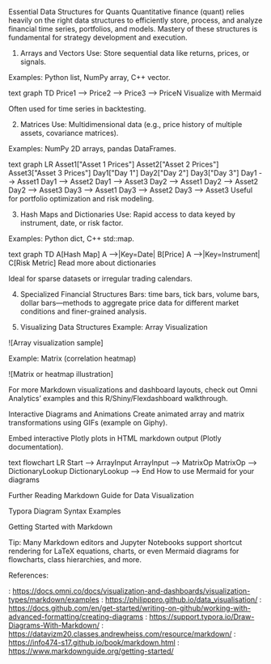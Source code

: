 Essential Data Structures for Quants
Quantitative finance (quant) relies heavily on the right data structures to efficiently store, process, and analyze financial time series, portfolios, and models. Mastery of these structures is fundamental for strategy development and execution.

1. Arrays and Vectors
Use: Store sequential data like returns, prices, or signals.

Examples: Python list, NumPy array, C++ vector.

text
graph TD
    Price1 --> Price2 --> Price3 --> PriceN
Visualize with Mermaid

Often used for time series in backtesting.

2. Matrices
Use: Multidimensional data (e.g., price history of multiple assets, covariance matrices).

Examples: NumPy 2D arrays, pandas DataFrames.

text
graph LR
    Asset1["Asset 1 Prices"]
    Asset2["Asset 2 Prices"]
    Asset3["Asset 3 Prices"]
    Day1["Day 1"]
    Day2["Day 2"]
    Day3["Day 3"]
    Day1 --> Asset1
    Day1 --> Asset2
    Day1 --> Asset3
    Day2 --> Asset1
    Day2 --> Asset2
    Day2 --> Asset3
    Day3 --> Asset1
    Day3 --> Asset2
    Day3 --> Asset3
Useful for portfolio optimization and risk modeling.

3. Hash Maps and Dictionaries
Use: Rapid access to data keyed by instrument, date, or risk factor.

Examples: Python dict, C++ std::map.

text
graph TD
    A[Hash Map]
    A -->|Key=Date| B[Price]
    A -->|Key=Instrument| C[Risk Metric]
Read more about dictionaries

Ideal for sparse datasets or irregular trading calendars.

4. Specialized Financial Structures
Bars: time bars, tick bars, volume bars, dollar bars—methods to aggregate price data for different market conditions and finer-grained analysis.

5. Visualizing Data Structures
Example: Array Visualization

![Array visualization sample]

<!-- Substitute with your own local image or use a diagram tool output. Example images can be generated in Excel or using tools like draw.io. -->
Example: Matrix (correlation heatmap)

![Matrix or heatmap illustration]

<!-- Again, you can use a screenshot of a correlation matrix. -->
For more Markdown visualizations and dashboard layouts, check out Omni Analytics’ examples and this R/Shiny/Flexdashboard walkthrough.

Interactive Diagrams and Animations
Create animated array and matrix transformations using GIFs (example on Giphy).

Embed interactive Plotly plots in HTML markdown output (Plotly documentation).

text
flowchart LR
    Start --> ArrayInput
    ArrayInput --> MatrixOp
    MatrixOp --> DictionaryLookup
    DictionaryLookup --> End
How to use Mermaid for your diagrams

Further Reading
Markdown Guide for Data Visualization

Typora Diagram Syntax Examples

Getting Started with Markdown

Tip: Many Markdown editors and Jupyter Notebooks support shortcut rendering for LaTeX equations, charts, or even Mermaid diagrams for flowcharts, class hierarchies, and more.

References:

: https://docs.omni.co/docs/visualization-and-dashboards/visualization-types/markdown/examples
: https://philipppro.github.io/data_visualisation/
: https://docs.github.com/en/get-started/writing-on-github/working-with-advanced-formatting/creating-diagrams
: https://support.typora.io/Draw-Diagrams-With-Markdown/
: https://datavizm20.classes.andrewheiss.com/resource/markdown/
: https://info474-s17.github.io/book/markdown.html
: https://www.markdownguide.org/getting-started/

